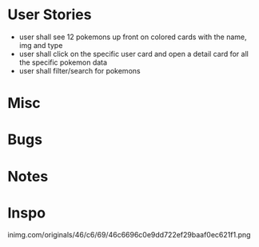 # User Stories

- user shall see 12 pokemons up front on colored cards with the name, img and type
- user shall click on the specific user card and open a detail card for all the specific pokemon data
- user shall filter/search for pokemons


# Misc




# Bugs

# Notes


# Inspo
inimg.com/originals/46/c6/69/46c6696c0e9dd722ef29baaf0ec621f1.png


